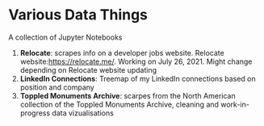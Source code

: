 ﻿# Various Data Things
A collection of Jupyter Notebooks

1. **Relocate**: scrapes info on a developer jobs website. Relocate website:https://relocate.me/. Working on July 26, 2021. Might change depending on Relocate website updating
2. **LinkedIn Connections**: Treemap of my LinkedIn connections based on position and company
3. **Toppled Monuments Archive**: scarpes from the North American collection of the Toppled Monuments Archive, cleaning and work-in-progress data vizualisations
